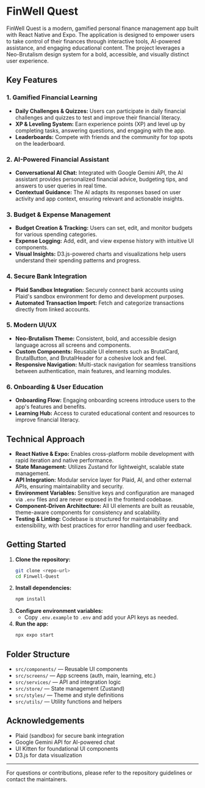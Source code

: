 
# FinWell Quest

FinWell Quest is a modern, gamified personal finance management app built with React Native and Expo. The application is designed to empower users to take control of their finances through interactive tools, AI-powered assistance, and engaging educational content. The project leverages a Neo-Brutalism design system for a bold, accessible, and visually distinct user experience.

## Key Features

### 1. Gamified Financial Learning
- **Daily Challenges & Quizzes:** Users can participate in daily financial challenges and quizzes to test and improve their financial literacy.
- **XP & Leveling System:** Earn experience points (XP) and level up by completing tasks, answering questions, and engaging with the app.
- **Leaderboards:** Compete with friends and the community for top spots on the leaderboard.

### 2. AI-Powered Financial Assistant
- **Conversational AI Chat:** Integrated with Google Gemini API, the AI assistant provides personalized financial advice, budgeting tips, and answers to user queries in real time.
- **Contextual Guidance:** The AI adapts its responses based on user activity and app context, ensuring relevant and actionable insights.

### 3. Budget & Expense Management
- **Budget Creation & Tracking:** Users can set, edit, and monitor budgets for various spending categories.
- **Expense Logging:** Add, edit, and view expense history with intuitive UI components.
- **Visual Insights:** D3.js-powered charts and visualizations help users understand their spending patterns and progress.

### 4. Secure Bank Integration
- **Plaid Sandbox Integration:** Securely connect bank accounts using Plaid's sandbox environment for demo and development purposes.
- **Automated Transaction Import:** Fetch and categorize transactions directly from linked accounts.

### 5. Modern UI/UX
- **Neo-Brutalism Theme:** Consistent, bold, and accessible design language across all screens and components.
- **Custom Components:** Reusable UI elements such as BrutalCard, BrutalButton, and BrutalHeader for a cohesive look and feel.
- **Responsive Navigation:** Multi-stack navigation for seamless transitions between authentication, main features, and learning modules.

### 6. Onboarding & User Education
- **Onboarding Flow:** Engaging onboarding screens introduce users to the app's features and benefits.
- **Learning Hub:** Access to curated educational content and resources to improve financial literacy.

## Technical Approach

- **React Native & Expo:** Enables cross-platform mobile development with rapid iteration and native performance.
- **State Management:** Utilizes Zustand for lightweight, scalable state management.
- **API Integration:** Modular service layer for Plaid, AI, and other external APIs, ensuring maintainability and security.
- **Environment Variables:** Sensitive keys and configuration are managed via `.env` files and are never exposed in the frontend codebase.
- **Component-Driven Architecture:** All UI elements are built as reusable, theme-aware components for consistency and scalability.
- **Testing & Linting:** Codebase is structured for maintainability and extensibility, with best practices for error handling and user feedback.

## Getting Started

1. **Clone the repository:**
   ```bash
   git clone <repo-url>
   cd Finwell-Quest
   ```
2. **Install dependencies:**
   ```bash
   npm install
   ```
3. **Configure environment variables:**
   - Copy `.env.example` to `.env` and add your API keys as needed.
4. **Run the app:**
   ```bash
   npx expo start
   ```

## Folder Structure

- `src/components/` — Reusable UI components
- `src/screens/` — App screens (auth, main, learning, etc.)
- `src/services/` — API and integration logic
- `src/store/` — State management (Zustand)
- `src/styles/` — Theme and style definitions
- `src/utils/` — Utility functions and helpers

## Acknowledgements

- Plaid (sandbox) for secure bank integration
- Google Gemini API for AI-powered chat
- UI Kitten for foundational UI components
- D3.js for data visualization

---

For questions or contributions, please refer to the repository guidelines or contact the maintainers.
